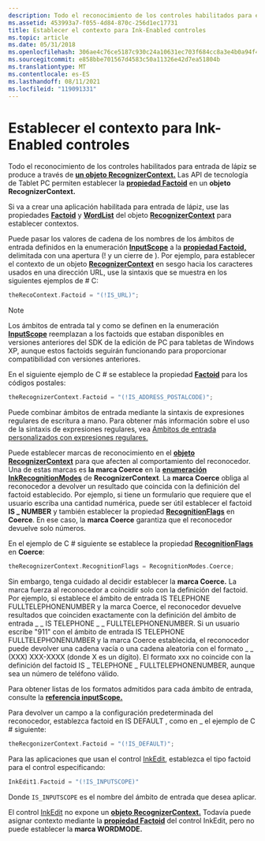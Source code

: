 ```yaml
---
description: Todo el reconocimiento de los controles habilitados para entrada de lápiz se produce a través de un objeto RecognizerContext. Las API de tecnología de Tablet PC permiten establecer la propiedad Factoid en un objeto RecognizerContext.
ms.assetid: 453993a7-f055-4d84-870c-256d1ec17731
title: Establecer el contexto para Ink-Enabled controles
ms.topic: article
ms.date: 05/31/2018
ms.openlocfilehash: 306ae4c76ce5187c930c24a10631ec703f684cc8a3e4b0a94f46414bddbd058f
ms.sourcegitcommit: e858bbe701567d4583c50a11326e42d7ea51804b
ms.translationtype: MT
ms.contentlocale: es-ES
ms.lasthandoff: 08/11/2021
ms.locfileid: "119091331"
---
```

# <a name="setting-context-for-ink-enabled-controls"></a>Establecer el contexto para Ink-Enabled controles

Todo el reconocimiento de los controles habilitados para entrada de lápiz se produce a través de [**un objeto RecognizerContext.**](inkrecognizercontext-class.md) Las API de tecnología de Tablet PC permiten establecer la [**propiedad Factoid**](/windows/desktop/api/msinkaut/nf-msinkaut-iinkrecognizercontext-get_factoid) en un **objeto RecognizerContext.**

Si va a crear una aplicación habilitada para entrada de lápiz, use las propiedades [**Factoid**](/windows/desktop/api/msinkaut/nf-msinkaut-iinkrecognizercontext-get_factoid) y [**WordList**](/windows/desktop/api/msinkaut/nf-msinkaut-iinkrecognizercontext-get_wordlist) del objeto [**RecognizerContext**](inkrecognizercontext-class.md) para establecer contextos.

Puede pasar los valores de cadena de los nombres de los ámbitos de entrada definidos en la enumeración [**InputScope**](/windows/win32/api/inputscope/ne-inputscope-inputscope) a la [**propiedad Factoid,**](/windows/desktop/api/msinkaut/nf-msinkaut-iinkrecognizercontext-get_factoid) delimitada con una apertura (! y un cierre de ). Por ejemplo, para establecer el contexto de un objeto [**RecognizerContext**](inkrecognizercontext-class.md) en sesgo hacia los caracteres usados en una dirección URL, use la sintaxis que se muestra en los siguientes ejemplos de \# C:


```C++
theRecoContext.Factoid = "(!IS_URL)";
```



> [!Note]  
> Los ámbitos de entrada tal y como se definen en la enumeración [**InputScope**](/windows/win32/api/inputscope/ne-inputscope-inputscope) reemplazan a los factoids que estaban disponibles en versiones anteriores del SDK de la edición de PC para tabletas de Windows XP, aunque estos factoids seguirán funcionando para proporcionar compatibilidad con versiones anteriores.

 

En el siguiente ejemplo de C \# se establece la propiedad [**Factoid**](/windows/desktop/api/msinkaut/nf-msinkaut-iinkrecognizercontext-get_factoid) para los códigos postales:


```C++
theRecognizerContext.Factoid = "(!IS_ADDRESS_POSTALCODE)";
```



Puede combinar ámbitos de entrada mediante la sintaxis de expresiones regulares de escritura a mano. Para obtener más información sobre el uso de la sintaxis de expresiones regulares, vea [Ámbitos de entrada personalizados con expresiones regulares.](custom-input-scopes-with-regular-expressions.md)

Puede establecer marcas de reconocimiento en el [**objeto RecognizerContext**](inkrecognizercontext-class.md) para que afecten al comportamiento del reconocedor. Una de estas marcas es **la marca Coerce** en la [**enumeración InkRecognitionModes**](/windows/desktop/api/msinkaut/ne-msinkaut-inkrecognitionmodes) de **RecognizerContext**. La **marca Coerce** obliga al reconocedor a devolver un resultado que coincida con la definición del factoid establecido. Por ejemplo, si tiene un formulario que requiere que el usuario escriba una cantidad numérica, puede ser útil establecer el factoid **IS \_ NUMBER** y también establecer la propiedad [**RecognitionFlags**](/windows/desktop/api/msinkaut/nf-msinkaut-iinkrecognizercontext-get_recognitionflags) en **Coerce**. En ese caso, la **marca Coerce** garantiza que el reconocedor devuelve solo números.

En el ejemplo de C \# siguiente se establece la propiedad [**RecognitionFlags**](/windows/desktop/api/msinkaut/nf-msinkaut-iinkrecognizercontext-get_recognitionflags) en **Coerce**:


```C++
theRecognizerContext.RecognitionFlags = RecognitionModes.Coerce;
```



Sin embargo, tenga cuidado al decidir establecer la **marca Coerce.** La marca fuerza al reconocedor a coincidir solo con la definición del factoid. Por ejemplo, si establece el ámbito de entrada IS TELEPHONE FULLTELEPHONENUMBER y la marca Coerce, el reconocedor devuelve resultados que coinciden exactamente con la definición del ámbito de entrada \_ \_ IS TELEPHONE  \_ \_ FULLTELEPHONENUMBER. Si un usuario escribe "911" con el ámbito de entrada IS TELEPHONE FULLTELEPHONENUMBER y la marca Coerce establecida, el reconocedor puede devolver una cadena vacía o una cadena aleatoria con el formato \_ \_ (XXX)  XXX-XXXX (donde X es un dígito). El formato xxx no coincide con la definición del factoid IS \_ TELEPHONE \_ FULLTELEPHONENUMBER, aunque sea un número de teléfono válido.

Para obtener listas de los formatos admitidos para cada ámbito de entrada, consulte la [**referencia inputScope.**](/windows/win32/api/inputscope/ne-inputscope-inputscope)

Para devolver un campo a la configuración predeterminada del reconocedor, establezca factoid en IS DEFAULT , como en \_ el ejemplo de C \# siguiente:


```C++
theRecgonizerContext.Factoid = "(!IS_DEFAULT)";
```



Para las aplicaciones que usan el control [InkEdit,](inkedit-control-reference.md) establezca el tipo factoid para el control especificando:


```C++
InkEdit1.Factoid = "(!IS_INPUTSCOPE)"
```



Donde `IS_INPUTSCOPE` es el nombre del ámbito de entrada que desea aplicar.

El control [InkEdit](inkedit-control-reference.md) no expone un [**objeto RecognizerContext.**](inkrecognizercontext-class.md) Todavía puede asignar contexto mediante la [**propiedad Factoid**](/windows/desktop/api/inked/nf-inked-iinkedit-get_factoid) del control InkEdit, pero no puede establecer la **marca WORDMODE.**

 

 
